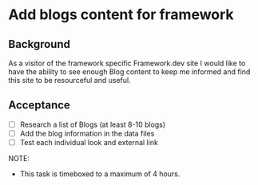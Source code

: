 # Add blogs content for framework

## Background

As a visitor of the framework specific Framework.dev site I would like to have
the ability to see enough Blog content to keep me informed and find this site to
be resourceful and useful.

## Acceptance

- [ ] Research a list of Blogs (at least 8-10 blogs)
- [ ] Add the blog information in the data files
- [ ] Test each individual look and external link

NOTE:

- This task is timeboxed to a maximum of 4 hours.
